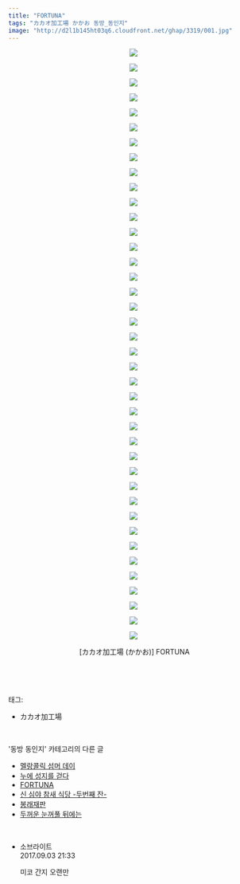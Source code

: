 ```yaml
---
title: "FORTUNA"
tags: "カカオ加工場 かかお 동방_동인지"
image: "http://d2l1b145ht03q6.cloudfront.net/ghap/3319/001.jpg"
---
```

<div class="article">
<p style="text-align: center; clear: none; float: none;"><img src="{{ site.imgserver1 }}/ghap/3319/001.jpg"/></p>
<p style="text-align: center; clear: none; float: none;"><img src="{{ site.imgserver1 }}/ghap/3319/002.jpg"/></p>
<p style="text-align: center; clear: none; float: none;"><img src="{{ site.imgserver1 }}/ghap/3319/003.jpg"/></p>
<p style="text-align: center; clear: none; float: none;"><img src="{{ site.imgserver1 }}/ghap/3319/004.jpg"/></p>
<p style="text-align: center; clear: none; float: none;"><img src="{{ site.imgserver1 }}/ghap/3319/005.jpg"/></p>
<p style="text-align: center; clear: none; float: none;"><img src="{{ site.imgserver1 }}/ghap/3319/006.jpg"/></p>
<p style="text-align: center; clear: none; float: none;"><img src="{{ site.imgserver1 }}/ghap/3319/007.jpg"/></p>
<p style="text-align: center; clear: none; float: none;"><img src="{{ site.imgserver1 }}/ghap/3319/008.jpg"/></p>
<p style="text-align: center; clear: none; float: none;"><img src="{{ site.imgserver1 }}/ghap/3319/009.jpg"/></p>
<p style="text-align: center; clear: none; float: none;"><img src="{{ site.imgserver1 }}/ghap/3319/010.jpg"/></p>
<p style="text-align: center; clear: none; float: none;"><img src="{{ site.imgserver1 }}/ghap/3319/011.jpg"/></p>
<p style="text-align: center; clear: none; float: none;"><img src="{{ site.imgserver1 }}/ghap/3319/012.jpg"/></p>
<p style="text-align: center; clear: none; float: none;"><img src="{{ site.imgserver1 }}/ghap/3319/013.jpg"/></p>
<p style="text-align: center; clear: none; float: none;"><img src="{{ site.imgserver1 }}/ghap/3319/014.jpg"/></p>
<p style="text-align: center; clear: none; float: none;"><img src="{{ site.imgserver1 }}/ghap/3319/015.jpg"/></p>
<p style="text-align: center; clear: none; float: none;"><img src="{{ site.imgserver1 }}/ghap/3319/016.jpg"/></p>
<p style="text-align: center; clear: none; float: none;"><img src="{{ site.imgserver1 }}/ghap/3319/017.jpg"/></p>
<p style="text-align: center; clear: none; float: none;"><img src="{{ site.imgserver1 }}/ghap/3319/018.jpg"/></p>
<p style="text-align: center; clear: none; float: none;"><img src="{{ site.imgserver1 }}/ghap/3319/019.jpg"/></p>
<p style="text-align: center; clear: none; float: none;"><img src="{{ site.imgserver1 }}/ghap/3319/020.jpg"/></p>
<p style="text-align: center; clear: none; float: none;"><img src="{{ site.imgserver1 }}/ghap/3319/021.jpg"/></p>
<p style="text-align: center; clear: none; float: none;"><img src="{{ site.imgserver1 }}/ghap/3319/022.jpg"/></p>
<p style="text-align: center; clear: none; float: none;"><img src="{{ site.imgserver1 }}/ghap/3319/023.jpg"/></p>
<p style="text-align: center; clear: none; float: none;"><img src="{{ site.imgserver1 }}/ghap/3319/024.jpg"/></p>
<p style="text-align: center; clear: none; float: none;"><img src="{{ site.imgserver1 }}/ghap/3319/025.jpg"/></p>
<p style="text-align: center; clear: none; float: none;"><img src="{{ site.imgserver1 }}/ghap/3319/026.jpg"/></p>
<p style="text-align: center; clear: none; float: none;"><img src="{{ site.imgserver1 }}/ghap/3319/027.jpg"/></p>
<p style="text-align: center; clear: none; float: none;"><img src="{{ site.imgserver1 }}/ghap/3319/028.jpg"/></p>
<p style="text-align: center; clear: none; float: none;"><img src="{{ site.imgserver1 }}/ghap/3319/029.jpg"/></p>
<p style="text-align: center; clear: none; float: none;"><img src="{{ site.imgserver1 }}/ghap/3319/030.jpg"/></p>
<p style="text-align: center; clear: none; float: none;"><img src="{{ site.imgserver1 }}/ghap/3319/031.jpg"/></p>
<p style="text-align: center; clear: none; float: none;"><img src="{{ site.imgserver1 }}/ghap/3319/032.jpg"/></p>
<p style="text-align: center; clear: none; float: none;"><img src="{{ site.imgserver1 }}/ghap/3319/033.jpg"/></p>
<p style="text-align: center; clear: none; float: none;"><img src="{{ site.imgserver1 }}/ghap/3319/034.jpg"/></p>
<p style="text-align: center; clear: none; float: none;"><img src="{{ site.imgserver1 }}/ghap/3319/035.jpg"/></p>
<p style="text-align: center; clear: none; float: none;"><img src="{{ site.imgserver1 }}/ghap/3319/036.jpg"/></p>
<p style="text-align: center; clear: none; float: none;"><img src="{{ site.imgserver1 }}/ghap/3319/037.jpg"/></p>
<p style="text-align: center; clear: none; float: none;"><img src="{{ site.imgserver1 }}/ghap/3319/038.jpg"/></p>
<p style="text-align: center; clear: none; float: none;"><img src="{{ site.imgserver1 }}/ghap/3319/039.jpg"/></p>
<p style="text-align: center; clear: none; float: none;"><img src="{{ site.imgserver1 }}/ghap/3319/040.jpg"/></p>
<p style="text-align: center; clear: none; float: none;"> [カカオ加工場 (かかお)] FORTUNA</p>
<p><br/></p>
</div><br/>
<div class="tagTrail">
<p>태그: </p>
<ul>
<li>カカオ加工場</li>
</ul>
</div><br/>
<div class="another">
<p>'동방 동인지' 카테고리의 다른 글</p>
<ul>
<li><a href="/ghap_3321">멜랑콜릭 섬머 데이</a></li>
<li><a href="/ghap_3320">누에 성지를 걷다</a></li>
<li><a href="/ghap_3319">FORTUNA</a></li>
<li><a href="/ghap_3314">신 심야 참새 식당 -두번째 잔-</a></li>
<li><a href="/ghap_3313">봉래재판</a></li>
<li><a href="/ghap_3312">두꺼운 눈꺼풀 뒤에는</a></li>
</ul>
</div><br/>
<div class="cb_module cb_fluid">
<div class="cb_wrt cb_profile">
<div class="comment">
<ul>
<li class="cb_thumb_off" id="comment15075531">
<div class="cb_comment_area">
<div class="cb_info_area">
<div class="cb_section">
<span class="cb_nick_name">소브라이트</span>
</div>
<div class="cb_section">
<span class="cb_date">2017.09.03 21:33 </span>
</div>
</div>
<div class="cb_dsc_comment">
<p class="cb_dsc">
											미코 간지 오랜만
										</p>
</div>
</div></li>
</ul>
</div>
</div><!-- commentList close -->
</div><br/>
